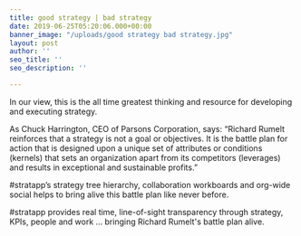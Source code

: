 ```yaml
---
title: good strategy | bad strategy
date: 2019-06-25T05:20:06.000+00:00
banner_image: "/uploads/good strategy bad strategy.jpg"
layout: post
author: ''
seo_title: ''
seo_description: ''

---
```

In our view, this is the all time greatest thinking and resource for developing and executing strategy.

As Chuck Harrington, CEO of Parsons Corporation, says: “Richard Rumelt reinforces that a strategy is not a goal or objectives.  It is the battle plan for action that is designed upon a unique set of attributes or conditions (kernels) that sets an organization apart from its competitors (leverages) and results in exceptional and sustainable profits.”

\#stratapp’s strategy tree hierarchy, collaboration workboards and org-wide social helps to bring alive this battle plan like never before.

\#stratapp provides real time, line-of-sight transparency through strategy, KPIs, people and work … bringing Richard Rumelt's battle plan alive.